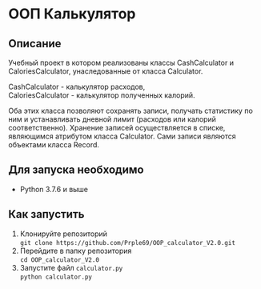 # ООП Калькулятор
## Описание
Учебный проект в котором реализованы классы CashCalculator и CaloriesCalculator, унаследованные от класса Calculator.

CashCalculator - калькулятор расходов,  
CaloriesCalculator - калькулятор полученных калорий.

Оба этих класса позволяют сохранять записи, получать статистику по ним и устанавливать дневной лимит (расходов или калорий соответственно).
Хранение записей осуществляется в списке, являющимся атрибутом класса Calculator. Сами записи являются объектами класса Record.

## Для запуска необходимо
- Python 3.7.6 и выше

## Как запустить
1. Клонируйте репозиторий  
`git clone https://github.com/Prple69/OOP_calculator_V2.0.git`
2. Перейдите в папку репозитория  
`cd OOP_calculator_V2.0`
3. Запустите файл `calculator.py`  
`python calculator.py`
